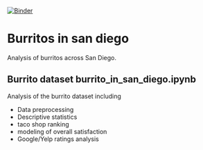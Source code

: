 [![Binder](https://mybinder.org/badge.svg)](https://mybinder.org/v2/gh/srcole/burritos/master)

# Burritos in san diego
Analysis of burritos across San Diego.

## Burrito dataset burrito_in_san_diego.ipynb
Analysis of the burrito dataset including
* Data preprocessing
* Descriptive statistics
* taco shop ranking
* modeling of overall satisfaction
* Google/Yelp ratings analysis
